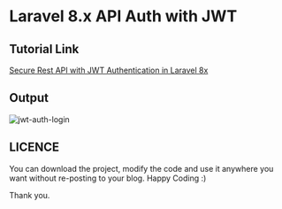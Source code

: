 # Laravel 8.x API Auth with JWT

## Tutorial Link
[Secure Rest API with JWT Authentication in Laravel 8x](https://www.mynotepaper.com/laravel-8x-api-auth-with-jwt)

## Output
![jwt-auth-login](https://user-images.githubusercontent.com/13184472/94394281-c8205000-017e-11eb-8b68-1b3ae1fdfbc2.png)

## LICENCE
You can download the project, modify the code and use it anywhere you want without re-posting to your blog. Happy Coding :)

Thank you.
